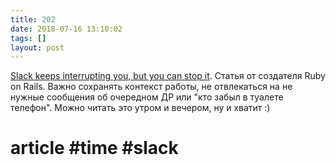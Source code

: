 ```yaml
---
title: 202
date: 2018-07-16 13:10:02
tags: []
layout: post
---
```


[Slack keeps interrupting you, but you can stop it](https://dev.to/nebojsac/slack-keeps-interrupting-you-but-you-can-stop-it-883). Статья от создателя Ruby on Rails. Важно сохранять контекст работы, не отвлекаться на не нужные сообщения об очередном ДР или "кто забыл в туалете телефон". Можно читать это утром и вечером, ну и хватит :)

# article #time #slack
